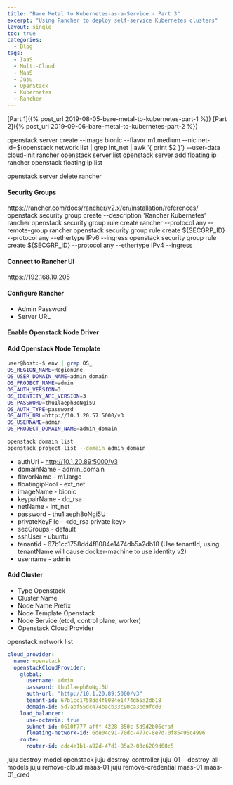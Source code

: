 ```yaml
---
title: "Bare Metal to Kubernetes-as-a-Service - Part 3"
excerpt: "Using Rancher to deploy self-service Kubernetes clusters"
layout: single
toc: true
categories:
  - Blog
tags:
  - IaaS
  - Multi-Cloud
  - MaaS
  - Juju
  - OpenStack
  - Kubernetes
  - Rancher
---
```


[Part 1]({% post_url 2019-08-05-bare-metal-to-kubernetes-part-1 %})
[Part 2]({% post_url 2019-09-06-bare-metal-to-kubernetes-part-2 %})

openstack server create --image bionic --flavor m1.medium --nic net-id=$(openstack network list | grep int_net | awk '{ print $2 }') --user-data cloud-init rancher
openstack server list
openstack server add floating ip rancher <ip>
openstack floating ip list
 
openstack server delete rancher

#### Security Groups
https://rancher.com/docs/rancher/v2.x/en/installation/references/
openstack security group create --description 'Rancher Kubernetes' rancher
openstack security group rule create rancher  --protocol any --remote-group rancher
openstack security group rule create ${SECGRP_ID} --protocol any --ethertype IPv6 --ingress
openstack security group rule create ${SECGRP_ID} --protocol any --ethertype IPv4 --ingress

#### Connect to Rancher UI
https://192.168.10.205

#### Configure Rancher
- Admin Password
- Server URL

#### Enable Openstack Node Driver

#### Add Openstack Node Template
```bash
user@host:~$ env | grep OS_
OS_REGION_NAME=RegionOne
OS_USER_DOMAIN_NAME=admin_domain
OS_PROJECT_NAME=admin
OS_AUTH_VERSION=3
OS_IDENTITY_API_VERSION=3
OS_PASSWORD=thu1laeph8oNgi5U
OS_AUTH_TYPE=password
OS_AUTH_URL=http://10.1.20.57:5000/v3
OS_USERNAME=admin
OS_PROJECT_DOMAIN_NAME=admin_domain

openstack domain list
openstack project list --domain admin_domain

```
- authUrl - http://10.1.20.89:5000/v3
- domainName - admin_domain
- flavorName - m1.large
- floatingipPool - ext_net
- imageName - bionic
- keypairName - do_rsa
- netName - int_net
- password - thu1laeph8oNgi5U
- privateKeyFile - <do_rsa private key>
- secGroups - default
- sshUser - ubuntu
- tenantid - 67b1cc1758dd4f8084e1474db5a2db18 (Use tenantId, using tenantName will cause docker-machine to use identity v2)
- username - admin

#### Add Cluster
- Type Openstack
- Cluster Name
- Node Name Prefix
- Node Template Openstack
- Node Service (etcd, control plane, worker)
- Openstack Cloud Provider

openstack network list

```yaml
cloud_provider:
  name: openstack
  openstackCloudProvider:
    global: 
      username: admin
      password: thu1laeph8oNgi5U
      auth-url: "http://10.1.20.89:5000/v3"
      tenant-id: 67b1cc1758dd4f8084e1474db5a2db18
      domain-id: 5d7abf55dc474bacb33c90ca3bd9fdd0
    load_balancer:
      use-octavia: true
      subnet-id: 0610f777-afff-4228-850c-5d9d2b06cfaf
      floating-network-id: 6de04c91-70dc-477c-8e7d-0f85496c4996
    route:
      router-id: cdc4e1b1-a92d-47d1-85a2-03c6209d68c5
```

juju destroy-model openstack
juju destroy-controller juju-01 --destroy-all-models
juju remove-cloud maas-01
juju remove-credential maas-01  maas-01_cred